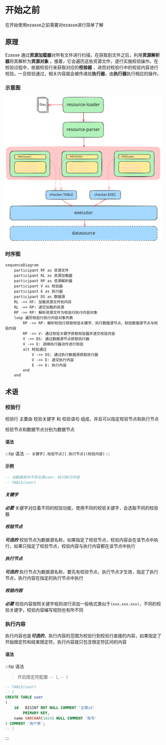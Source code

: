 # 开始之前

在开始使用ezasse之前需要对ezasse进行简单了解

## 原理

Ezasse 通过**资源加载器**对所有文件进行扫描，在获取到文件之后，利用**资源解析器**将其解析为**资源对象**
。接着，它会遍历这些资源文件，逐行实施校验操作。在校验过程中，依据校验行来获取对应的**校验器**
，进而对校验行中的校验内容进行校验。一旦校验通过，相关内容就会被传递给**执行器**，由**执行器**执行相应的操作。

### 示意图

![process.svg](../static/img/process.svg)

### 时序图

```mermaid
sequenceDiagram
    participant RF as 资源文件
    participant RL as 资源加载器
    participant RP as 资源解析器
    participant V as 校验器
    participant E as 执行器
    participant DS as 数据源
    RL ->> RF: 加载资源文件到内存
    RL ->> RP: 递交加载的资源
    RP ->> RP: 解析资源文件为校验行执行内容对象
    loop 遍历校验行执行内容对象列表
        RP ->> RP: 解析校验行获取校验关键字、执行数据源节点、校验数据源节点与校验内容
        RP ->> V: 通过校验关键字获取校验器并递交校验内容
        V ->> DS: 通过数据源节点获取执行器
        V ->> E: 调用执行器动作进行校验
        alt 校验通过
            V ->> DS: 通过执行数据源获取执行器
            V ->> E: 递交执行内容
            E ->> E: 执行内容
        end
    end
```

## 术语

### 校验行

校验行 主要由 校验关键字 和 校验语句 组成，并且可以指定校验节点和执行节点

校验节点和数据节点分别为数据节点

#### 语法

:::tip 语法
`-- 关键字[.校验节点][.执行节点](校验内容)`
:::

#### 示例

```SQL
-- 当数据库中不存在表user，执行执行内容
-- TABLE(user)
```

##### 关键字

***必要***
关键字对应着不同的校验功能，使用不同的校验关键字，会选取不同的校验器

##### 校验节点

***可选的***
校验节点为数据源名称，如果指定了校验节点，校验内容会在该节点中执行，如果只指定了校验节点，校验内容与执行内容都在该节点中执行

##### 执行节点

***可选的***
执行节点为数据源名称，要先有校验节点，执行节点才生效，指定了执行节点，执行内容在指定的执行节点中执行

##### 校验内容

***必要***
校验内容按照关键字规则进行添加一般格式类似于`(xxx.xxx.xxx)`，不同的校验关键字，校验内容编写规则也有所不同

### 执行内容

执行内容也是***可选的***，执行内容的范围为校验行到校验行直接的内容，如果指定了开始限定符和结束限定符，执行内容就只包含限定符区间的内容

#### 语法

:::tip 语法
> 开启限定符配置 `-- [`,`-- ]`

```SQL showLineNumbers
-- TABLE(user)
-- [
CREATE TABLE user
(
    id   BIGINT NOT NULL COMMENT '主键id'
        PRIMARY KEY,
    name VARCHAR(1024) NULL COMMENT '账号'
) COMMENT '用户表';
-- ]
```

:::